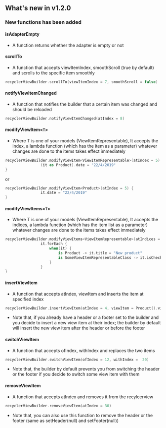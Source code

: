 ## What's new in v1.2.0

### New functions has been added


####  isAdapterEmpty
* A function returns whether the adapter is empty or not


####  scrollTo
* A function that accepts viewItemIndex, smoothScroll (true by default) and scrolls to the specific item smoothly
```kotlin
recyclerViewBuilder.scrollTo(viewItemIndex = 7, smoothScroll = false)
```


####  notifyViewItemChanged
* A function that notifies the builder that a certain item was changed and should be reloaded
```kotlin
recyclerViewBuilder.notifyViewItemChanged(atIndex = 8)
```



####  modifyViewItem<`T`>
* Where T is one of your models (ViewItemRepresentable), It accepts the index, a lambda function (which has the item as a parameter) whatever changes are done to the items takes effect immediately
```kotlin
recyclerViewBuilder.modifyViewItem<ViewItemRepresentable>(atIndex = 5) {
                (it as Product).date = "22/4/2019"
}
```
or
```kotlin
recyclerViewBuilder.modifyViewItem<Product>(atIndex = 5) {
                it.date = "22/4/2019"
}
```



####  modifyViewItems<`T`>
* Where T is one of your models (ViewItemRepresentable), It accepts the indices, a lambda function (which has the item list as a parameter) whatever changes are done to the items takes effect immediately
```kotlin
recyclerViewBuilder.modifyViewItems<ViewItemRepresentable>(atIndices = 4, 13, 20) {
                it.forEach {
                    when(it) {
                        is Product -> it.title = "New product"
                        is SomeViewItemRepresentableClass -> it.isChecked = true //for example
                    }
                }
}
```



####  insertViewItem
* A function that accepts atIndex, viewItem and inserts the item at specified index
```kotlin
recyclerViewBuilder.insertViewItem(atIndex = 4, viewItem = Product().viewItem)
```
* Note that, if you already have a header or a footer set to the builder and you decide to insert a new view item at their index; the builder by default will insert the new view item after the header or before the footer



####  switchViewItem
* A function that accepts ofIndex, withIndex and replaces the two items
```kotlin
recyclerViewBuilder.switchViewItem(ofIndex = 12, withIndex =  20)
```
* Note that, the builder by default prevents you from switching the header or the footer if you decide to switch some view item with them



####  removeViewItem
* A function that accepts atIndex and removes it from the recylcerview
```kotlin
recyclerViewBuilder.removeViewItem(atIndex = 30)
```
* Note that, you can also use this function to remove the header or the footer (same as setHeader(null) and setFooter(null))
